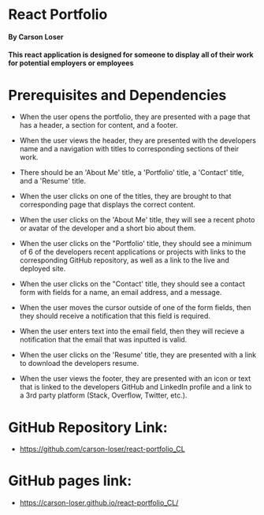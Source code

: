 # React Portfolio

#### By Carson Loser

#### This react application is designed for someone to display all of their work for potential employers or employees

# Prerequisites and Dependencies

* When the user opens the portfolio, they are presented with a page that has a header, a section for content, and a footer.

* When the user views the header, they are presented with the developers name and a navigation with titles to corresponding sections of their work.

* There should be an 'About Me' title, a 'Portfolio' title, a 'Contact' title, and a 'Resume' title.

* When the user clicks on one of the titles, they are brought to that corresponding page that displays the correct content.

* When the user clicks on the 'About Me' title, they will see a recent photo or avatar of the developer and a short bio about them.

* When the user clicks on the "Portfolio' title, they should see a minimum of 6 of the developers recent applications or projects with links to the corresponding GitHub repository, as well as a link to the live and deployed site.

* When the user clicks on the "Contact' title, they should see a contact form with fields for a name, an email address, and a message.

* When the user moves the cursor outside of one of the form fields, then they should receive a notification that this field is required.

* When the user enters text into the email field, then they will recieve a notification that the email that was inputted is valid.

* When the user clicks on the 'Resume' title, they are presented with a link to download the developers resume.

* When the user views the footer, they are presented with an icon or text that is linked to the developers GitHub and LinkedIn profile and a link to a 3rd party platform (Stack, Overflow, Twitter, etc.).

# GitHub Repository Link: 
- https://github.com/carson-loser/react-portfolio_CL

# GitHub pages link: 
- https://carson-loser.github.io/react-portfolio_CL/